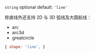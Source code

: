 `string` optional default: `'line'`

除直线外还支持 2D 与 3D 弧线及大圆航线：

- arc
- arc3d
- greatcircle

```js
{ shape: 'line', }
```
